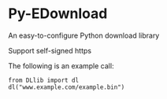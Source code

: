 # Py-EDownload
An easy-to-configure Python download library

Support self-signed https

The following is an example call:
```
from DLlib import dl
dl("www.example.com/example.bin")
```
